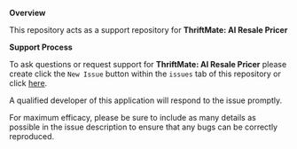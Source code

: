 **Overview**

This repository acts as a support repository for **ThriftMate: AI Resale Pricer**

**Support Process**

To ask questions or request support for **ThriftMate: AI Resale Pricer** please create click the `New Issue` button within the `issues` tab of this repository or click [here](https://github.com/jmf5pu/ThriftMate/issues/new/choose).

A qualified developer of this application will respond to the issue promptly.

For maximum efficacy, please be sure to include as many details as possible in the issue description to ensure that any bugs can be correctly reproduced.
